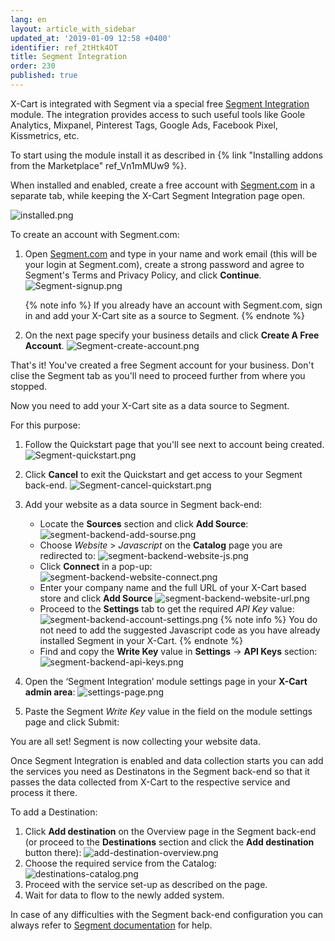 ```yaml
---
lang: en
layout: article_with_sidebar
updated_at: '2019-01-09 12:58 +0400'
identifier: ref_2tHtk4OT
title: Segment Integration
order: 230
published: true
---
```

X-Cart is integrated with Segment via a special free [Segment Integration](https://market.x-cart.com/addons/segment-integration.html "Segment Integration") module. The integration provides access to such useful tools like Goole Analytics, Mixpanel, Pinterest Tags, Google Ads, Facebook Pixel, Kissmetrics, etc.

To start using the module install it as described in {% link "Installing addons from the Marketplace" ref_Vn1mMUw9 %}.

When installed and enabled, create a free account with [Segment.com](https://app.segment.com/signup "Segment Integration") in a separate tab, while keeping the X-Cart Segment Integration page open.

![installed.png]({{site.baseurl}}/attachments/ref_2tHtk4OT/installed.png)

To create an account with Segment.com:

1. Open [Segment.com](https://app.segment.com/signup "Segment Integration") and type in your name and work email (this will be your login at Segment.com), create a strong password and agree to Segment's Terms and Privacy Policy, and click **Continue**.
   ![Segment-signup.png]({{site.baseurl}}/attachments/ref_2tHtk4OT/Segment-signup.png)
   
   {% note info %}
   If you already have an account with Segment.com, sign in and add your X-Cart site as a source to Segment.
   {% endnote %}
   
2. On the next page specify your business details and click **Create A Free Account**.
   ![Segment-create-account.png]({{site.baseurl}}/attachments/ref_2tHtk4OT/Segment-create-account.png)
   
That's it! You've created a free Segment account for your business. Don't clise the Segment tab as you'll need to proceed further from where you stopped.

Now you need to add your X-Cart site as a data source to Segment.

For this purpose:

1. Follow the Quickstart page that you'll see next to account being created.
   ![Segment-quickstart.png]({{site.baseurl}}/attachments/ref_2tHtk4OT/Segment-quickstart.png)
   
2. Click **Cancel** to exit the Quickstart and get access to your Segment back-end.
   ![Segment-cancel-quickstart.png]({{site.baseurl}}/attachments/ref_2tHtk4OT/Segment-cancel-quickstart.png)

3. Add your website as a data source in Segment back-end: 
   * Locate the **Sources** section and click **Add Source**:
     ![segment-backend-add-sourse.png]({{site.baseurl}}/attachments/ref_2tHtk4OT/segment-backend-add-sourse.png)
   * Choose  _Website_ > _Javascript_ on the **Catalog** page you are redirected to:
     ![segment-backend-website-js.png]({{site.baseurl}}/attachments/ref_2tHtk4OT/segment-backend-website-js.png)
   * Click **Connect** in a pop-up:
     ![segment-backend-website-connect.png]({{site.baseurl}}/attachments/ref_2tHtk4OT/segment-backend-website-connect.png)
   * Enter your company name and the full URL of your X-Cart based store and click **Add Source**
     ![segment-backend-website-url.png]({{site.baseurl}}/attachments/ref_2tHtk4OT/segment-backend-website-url.png)
   * Proceed to the **Settings** tab to get the required _API Key_ value:
     ![segment-backend-account-settings.png]({{site.baseurl}}/attachments/ref_2tHtk4OT/segment-backend-account-settings.png)
     {% note info %}
     You do not need to add the suggested Javascript code as you have already installed Segment in your X-Cart.
     {% endnote %}
    * Find and copy the **Write Key** value in **Settings** -> **API Keys** section:
      ![segment-backend-api-keys.png]({{site.baseurl}}/attachments/ref_2tHtk4OT/segment-backend-api-keys.png)
 
6. Open the ‘Segment Integration’ module settings page in your **X-Cart admin area**:
   ![settings-page.png]({{site.baseurl}}/attachments/ref_2tHtk4OT/settings-page.png)

7. Paste the Segment _Write Key_ value in the field on the module settings page and click Submit:
   
You are all set! Segment is now collecting your website data.

Once Segment Integration is enabled and data collection starts you can add the services you need as Destinatons in the Segment back-end so that it passes the data collected from X-Cart to the respective service and process it there.

To add a Destination:

1. Click **Add destination** on the Overview page in the Segment back-end (or proceed to the **Destinations** section and click the **Add destination** button there):
   ![add-destination-overview.png]({{site.baseurl}}/attachments/ref_2tHtk4OT/add-destination-overview.png)
2. Choose the required service from the Catalog:
   ![destinations-catalog.png]({{site.baseurl}}/attachments/ref_2tHtk4OT/destinations-catalog.png)
3. Proceed with the service set-up as described on the page.
4. Wait for data to flow to the newly added system.

In case of any difficulties with the Segment back-end configuration you can always refer to [Segment documentation](https://segment.com/docs/ "Segment Integration") for help.
